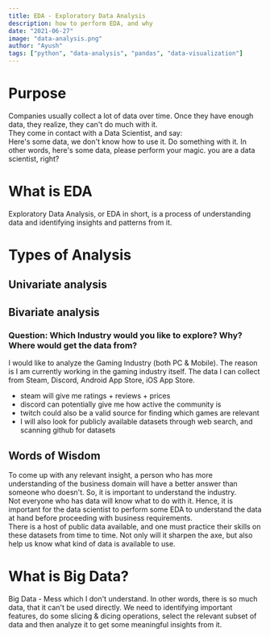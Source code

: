 ```yaml
---
title: EDA - Exploratory Data Analysis
description: how to perform EDA, and why
date: "2021-06-27"
image: "data-analysis.png"
author: "Ayush"
tags: ["python", "data-analysis", "pandas", "data-visualization"]
---
```


# Purpose
Companies usually collect a lot of data over time. Once they have enough data, they realize, they can't do much with it.  
They come in contact with a Data Scientist, and say:  
Here's some data, we don't know how to use it. Do something with it. 
In other words, here's some data, please perform your magic. you are a data scientist, right?

# What is EDA
Exploratory Data Analysis, or EDA in short, is a process of understanding data and identifying insights and patterns from it.

# Types of Analysis
## Univariate analysis
## Bivariate analysis


### Question: Which Industry would you like to explore? Why? Where would get the data from?
I would like to analyze the Gaming Industry (both PC & Mobile). The reason is I am currently working in the gaming industry itself. 
The data I can collect from Steam, Discord, Android App Store, iOS App Store. 
- steam will give me ratings + reviews + prices
- discord can potentially give me how active the community is
- twitch could also be a valid source for finding which games are relevant
- I will also look for publicly available datasets through web search, and scanning github for datasets

## Words of Wisdom
To come up with any relevant insight, a person who has more understanding of the business domain will have a better answer than someone who doesn't. So, it is important to understand the industry.  
Not everyone who has data will know what to do with it. Hence, it is important for the data scientist to perform some EDA to understand the data at hand before proceeding with business requirements.   
There is a host of public data available, and one must practice their skills on these datasets from time to time. Not only will it sharpen the axe, but also help us know what kind of data is available to use.  

# What is Big Data?
Big Data - Mess which I don't understand. 
In other words, there is so much data, that it can't be used directly. We need to identifying important features, do some slicing & dicing operations, select the relevant subset of data and then analyze it to get some meaningful insights from it.

